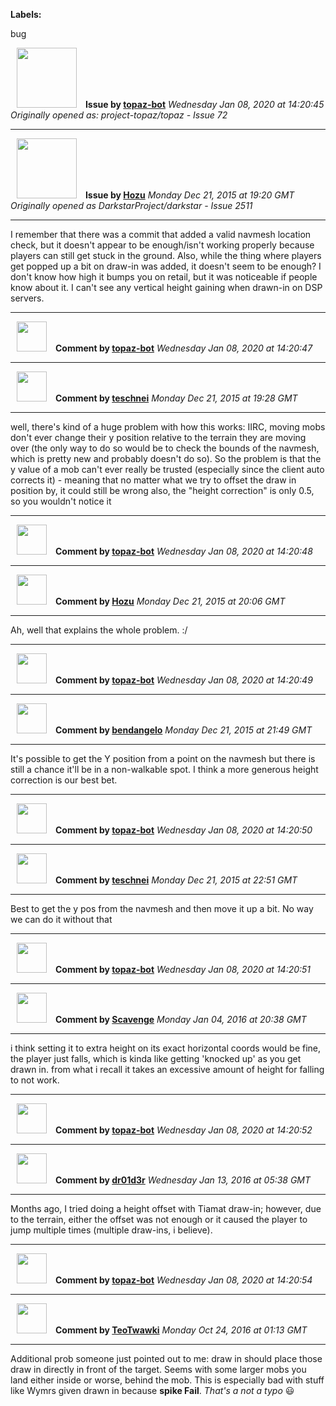 **Labels:**

bug



<a href="https://github.com/topaz-bot"><img src="https://avatars3.githubusercontent.com/u/59651103?v=4" width="96" height="96" hspace="10"></img></a> **Issue by [topaz-bot](https://github.com/topaz-bot)**
_Wednesday Jan 08, 2020 at 14:20:45_
_Originally opened as: project-topaz/topaz - Issue 72_

----

<a href="https://github.com/Hozu"><img src="https://avatars3.githubusercontent.com/u/12777366?v=4"  width="96" height="96" hspace="10"></img></a> **Issue by [Hozu](https://github.com/Hozu)**
_Monday Dec 21, 2015 at 19:20 GMT_
_Originally opened as DarkstarProject/darkstar - Issue 2511_

----

I remember that there was a commit that added a valid navmesh location check, but it doesn't appear to be enough/isn't working properly because players can still get stuck in the ground. Also, while the thing where players get popped up a bit on draw-in was added, it doesn't seem to be enough? I don't know how high it bumps you on retail, but it was noticeable if people know about it. I can't see any vertical height gaining when drawn-in on DSP servers.




----
<a href="https://github.com/topaz-bot"><img src="https://avatars3.githubusercontent.com/u/59651103?v=4" width="48" height="48" hspace="10"></img></a> **Comment by [topaz-bot](https://github.com/topaz-bot)**
_Wednesday Jan 08, 2020 at 14:20:47_

----

<a href="https://github.com/teschnei"><img src="https://avatars3.githubusercontent.com/u/1149183?v=4"  width="48" height="48" hspace="10"></img></a> **Comment by [teschnei](https://github.com/teschnei)**
_Monday Dec 21, 2015 at 19:28 GMT_

----

well, there's kind of a huge problem with how this works: IIRC, moving mobs don't ever change their y position relative to the terrain they are moving over (the only way to do so would be to check the bounds of the navmesh, which is pretty new and probably doesn't do so).  So the problem is that the y value of a mob can't ever really be trusted (especially since the client auto corrects it) - meaning that no matter what we try to offset the draw in position by, it could still be wrong
also, the "height correction" is only 0.5, so you wouldn't notice it




----
<a href="https://github.com/topaz-bot"><img src="https://avatars3.githubusercontent.com/u/59651103?v=4" width="48" height="48" hspace="10"></img></a> **Comment by [topaz-bot](https://github.com/topaz-bot)**
_Wednesday Jan 08, 2020 at 14:20:48_

----

<a href="https://github.com/Hozu"><img src="https://avatars3.githubusercontent.com/u/12777366?v=4"  width="48" height="48" hspace="10"></img></a> **Comment by [Hozu](https://github.com/Hozu)**
_Monday Dec 21, 2015 at 20:06 GMT_

----

Ah, well that explains the whole problem. :/




----
<a href="https://github.com/topaz-bot"><img src="https://avatars3.githubusercontent.com/u/59651103?v=4" width="48" height="48" hspace="10"></img></a> **Comment by [topaz-bot](https://github.com/topaz-bot)**
_Wednesday Jan 08, 2020 at 14:20:49_

----

<a href="https://github.com/bendangelo"><img src="https://avatars3.githubusercontent.com/u/674090?v=4"  width="48" height="48" hspace="10"></img></a> **Comment by [bendangelo](https://github.com/bendangelo)**
_Monday Dec 21, 2015 at 21:49 GMT_

----

It's possible to get the Y position from a point on the navmesh but there is still a chance it'll be in a non-walkable spot. I think a more generous height correction is our best bet.




----
<a href="https://github.com/topaz-bot"><img src="https://avatars3.githubusercontent.com/u/59651103?v=4" width="48" height="48" hspace="10"></img></a> **Comment by [topaz-bot](https://github.com/topaz-bot)**
_Wednesday Jan 08, 2020 at 14:20:50_

----

<a href="https://github.com/teschnei"><img src="https://avatars3.githubusercontent.com/u/1149183?v=4"  width="48" height="48" hspace="10"></img></a> **Comment by [teschnei](https://github.com/teschnei)**
_Monday Dec 21, 2015 at 22:51 GMT_

----

Best to get the y pos from the navmesh and then move it up a bit. No way we
can do it without that




----
<a href="https://github.com/topaz-bot"><img src="https://avatars3.githubusercontent.com/u/59651103?v=4" width="48" height="48" hspace="10"></img></a> **Comment by [topaz-bot](https://github.com/topaz-bot)**
_Wednesday Jan 08, 2020 at 14:20:51_

----

<a href="https://github.com/Scavenge"><img src="https://avatars2.githubusercontent.com/u/9778206?v=4"  width="48" height="48" hspace="10"></img></a> **Comment by [Scavenge](https://github.com/Scavenge)**
_Monday Jan 04, 2016 at 20:38 GMT_

----

i think setting it to extra height on its exact horizontal coords would be fine, the player just falls, which is kinda like getting 'knocked up' as you get drawn in.  from what i recall it takes an excessive amount of height for falling to not work.  




----
<a href="https://github.com/topaz-bot"><img src="https://avatars3.githubusercontent.com/u/59651103?v=4" width="48" height="48" hspace="10"></img></a> **Comment by [topaz-bot](https://github.com/topaz-bot)**
_Wednesday Jan 08, 2020 at 14:20:52_

----

<a href="https://github.com/dr01d3r"><img src="https://avatars2.githubusercontent.com/u/2850680?v=4"  width="48" height="48" hspace="10"></img></a> **Comment by [dr01d3r](https://github.com/dr01d3r)**
_Wednesday Jan 13, 2016 at 05:38 GMT_

----

Months ago, I tried doing a height offset with Tiamat draw-in; however, due to the terrain, either the offset was not enough or it caused the player to jump multiple times (multiple draw-ins, i believe).




----
<a href="https://github.com/topaz-bot"><img src="https://avatars3.githubusercontent.com/u/59651103?v=4" width="48" height="48" hspace="10"></img></a> **Comment by [topaz-bot](https://github.com/topaz-bot)**
_Wednesday Jan 08, 2020 at 14:20:54_

----

<a href="https://github.com/TeoTwawki"><img src="https://avatars0.githubusercontent.com/u/6871475?v=4"  width="48" height="48" hspace="10"></img></a> **Comment by [TeoTwawki](https://github.com/TeoTwawki)**
_Monday Oct 24, 2016 at 01:13 GMT_

----

Additional prob someone just pointed out to me: draw in should place those draw in directly in front of the target. Seems with some larger mobs you land either inside or worse, behind the mob. This is especially bad with stuff like Wymrs given drawn in because **spike Fail**. _That's a not a typo_ 😃 


